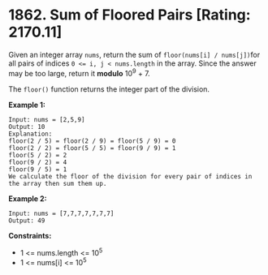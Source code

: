 # 1862. Sum of Floored Pairs [Rating: 2170.11]

Given an integer array `nums`, return the sum of `floor(nums[i] / nums[j])`for all pairs of indices `0 <= i, j < nums.length` in the array. Since the answer may be too large, return it **modulo** 10<sup>9</sup> + 7.

The `floor()` function returns the integer part of the division.

 

**Example 1:**

```
Input: nums = [2,5,9]
Output: 10
Explanation:
floor(2 / 5) = floor(2 / 9) = floor(5 / 9) = 0
floor(2 / 2) = floor(5 / 5) = floor(9 / 9) = 1
floor(5 / 2) = 2
floor(9 / 2) = 4
floor(9 / 5) = 1
We calculate the floor of the division for every pair of indices in the array then sum them up.
```

**Example 2:**

```
Input: nums = [7,7,7,7,7,7,7]
Output: 49
```

 

**Constraints:**

- 1 <= nums.length <= 10<sup>5</sup>
- 1 <= nums[i] <= 10<sup>5</sup>